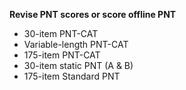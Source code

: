 **Revise PNT scores or score offline PNT**

- 30-item PNT-CAT
- Variable-length PNT-CAT 
- 175-item PNT-CAT
- 30-item static PNT (A & B)
- 175-item Standard PNT
  
